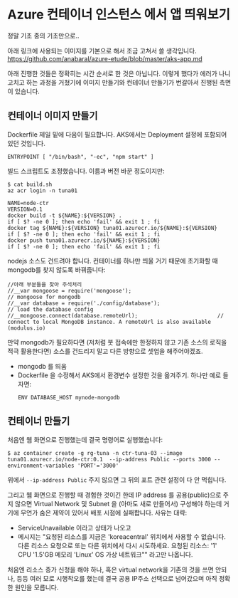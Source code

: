 # Azure 컨테이너 인스턴스 에서 앱 띄워보기

정말 기초 중의 기초만으로..

아래 링크에 사용되는 이미지를 기본으로 해서 조금 고쳐서 쓸 생각입니다.
https://github.com/anabaral/azure-etude/blob/master/aks-app.md 

아래 진행한 것들은 정확히는 시간 순서로 한 것은 아닙니다. 이렇게 했다가 에러가 나니 고치고 하는 과정을 거쳤기에 이미지 만들기와 컨테이너 만들기가 번갈아서 진행된 측면이 있습니다.

## 컨테이너 이미지 만들기

Dockerfile 제일 밑에 다음이 필요합니다. AKS에서는 Deployment 설정에 포함되어 있던 것입니다.
```
ENTRYPOINT [ "/bin/bash", "-ec", "npm start" ]
```

빌드 스크립트도 조정했습니다. 이름과 버전 바꾼 정도이지만:
```
$ cat build.sh
az acr login -n tuna01

NAME=node-ctr
VERSION=0.1
docker build -t ${NAME}:${VERSION} .
if [ $? -ne 0 ]; then echo 'fail' && exit 1 ; fi
docker tag ${NAME}:${VERSION} tuna01.azurecr.io/${NAME}:${VERSION}
if [ $? -ne 0 ]; then echo 'fail' && exit 1 ; fi
docker push tuna01.azurecr.io/${NAME}:${VERSION}
if [ $? -ne 0 ]; then echo 'fail' && exit 1 ; fi
```

nodejs 소스도 건드려야 합니다. 컨테이너를 하나만 띄울 거기 때문에 초기화할 때 mongodb를 찾지 않도록 바꿔줍니다:
```
//아래 부분들을 찾아 주석처리
//__var mongoose = require('mongoose');                               // mongoose for mongodb
//__var database = require('./config/database');                      // load the database config
//__mongoose.connect(database.remoteUrl);                         // connect to local MongoDB instance. A remoteUrl is also available (modulus.io)
```

만약 mongodb가 필요하다면 (저처럼 봇 접속에만 한정하지 않고 기존 소스의 로직을 적극 활용한다면) 소스를 건드리지 말고 다른 방향으로 셋업을 해주어야겠죠. 
- mongodb 를 띄움
- Dockerfile 을 수정해서 AKS에서 환경변수 설정한 것을 옮겨주기. 하나만 예로 들자면:
  ```
  ENV DATABASE_HOST mynode-mongodb
  ```


## 컨테이너 만들기

처음엔 웹 화면으로 진행했는데 결국 명령어로 실행했습니다:
```
$ az container create -g rg-tuna -n ctr-tuna-03 --image tuna01.azurecr.io/node-ctr:0.1  --ip-address Public --ports 3000 --environment-variables 'PORT'='3000'
```

위에서 ```--ip-address Public``` 주지 않으면 그 뒤의 포트 관련 설정이 다 안 먹힙니다.

그리고 웹 화면으로 진행할 때 경험한 것이긴 한데 IP address 를 공용(public)으로 주지 않으면 Virtual Network 및 Subnet 을 (아마도 새로 만들어서) 구성해야 하는데 거기에
무언가 숨은 제약이 있어서 배포 시점에 실패합니다. 사유는 대략:
- ServiceUnavailable 이라고 상태가 나오고
- 메시지는 "요청된 리소스를 지금은 'koreacentral' 위치에서 사용할 수 없습니다. 다른 리소스 요청으로 또는 다른 위치에서 다시 시도하세요. 요청된 리소스: '1' CPU '1.5'GB 메모리 'Linux' OS 가상 네트워크""
  라고만 나옵니다.

처음엔 리소스 증가 신청을 해야 하나, 혹은 virtual network을 기존의 것을 쓰면 안되나, 등등 여러 모로 시행착오를 했는데 결국 공용 IP주소 선택으로 넘어갔으며 아직 정확한 원인을 모릅니다.



